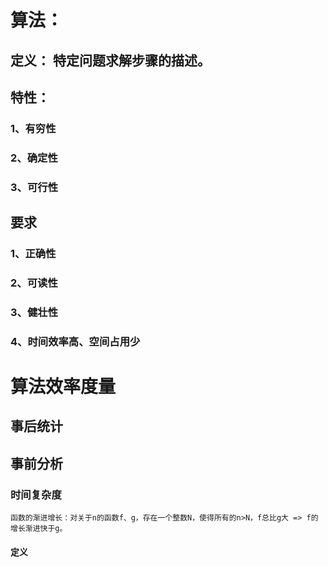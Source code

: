 # 算法：
## 定义： 特定问题求解步骤的描述。
## 特性： 
### 1、有穷性
### 2、确定性
### 3、可行性
## 要求
### 1、正确性
### 2、可读性
### 3、健壮性
### 4、时间效率高、空间占用少

# 算法效率度量
## 事后统计
## 事前分析
### 时间复杂度
    函数的渐进增长：对关于n的函数f、g，存在一个整数N，使得所有的n>N，f总比g大 => f的增长渐进快于g。
#### 定义

####